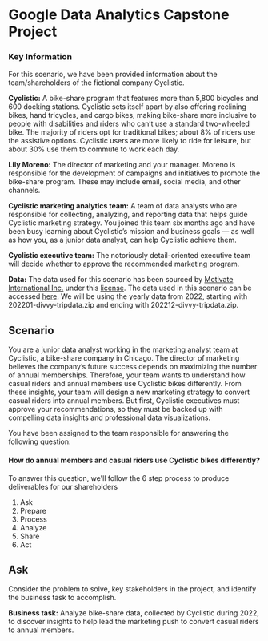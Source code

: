 # Google Data Analytics Capstone Project

### Key Information

For this scenario, we have been provided information about the team/shareholders of the fictional company Cyclistic.

**Cyclistic:** A bike-share program that features more than 5,800 bicycles and 600 docking stations. Cyclistic sets itself
apart by also offering reclining bikes, hand tricycles, and cargo bikes, making bike-share more inclusive to people with
disabilities and riders who can’t use a standard two-wheeled bike. The majority of riders opt for traditional bikes; about
8% of riders use the assistive options. Cyclistic users are more likely to ride for leisure, but about 30% use them to
commute to work each day.

**Lily Moreno:** The director of marketing and your manager. Moreno is responsible for the development of campaigns
and initiatives to promote the bike-share program. These may include email, social media, and other channels.

**Cyclistic marketing analytics team:** A team of data analysts who are responsible for collecting, analyzing, and
reporting data that helps guide Cyclistic marketing strategy. You joined this team six months ago and have been busy
learning about Cyclistic’s mission and business goals — as well as how you, as a junior data analyst, can help Cyclistic
achieve them.

**Cyclistic executive team:** The notoriously detail-oriented executive team will decide whether to approve the
recommended marketing program.

**Data:** The data used for this scenario has been sourced by [Motivate International Inc.](https://motivateco.com/) under this [license](https://ride.divvybikes.com/data-license-agreement). The data used in this scenario can be accessed [here](https://divvy-tripdata.s3.amazonaws.com/index.html).
We will be using the yearly data from 2022, starting with 202201-divvy-tripdata.zip and ending with 202212-divvy-tripdata.zip.

## Scenario

You are a junior data analyst working in the marketing analyst team at Cyclistic, a bike-share company in Chicago. The director
of marketing believes the company’s future success depends on maximizing the number of annual memberships. Therefore,
your team wants to understand how casual riders and annual members use Cyclistic bikes differently. From these insights,
your team will design a new marketing strategy to convert casual riders into annual members. But first, Cyclistic executives
must approve your recommendations, so they must be backed up with compelling data insights and professional data
visualizations.

You have been assigned to the team responsible for answering the following question:

#### How do annual members and casual riders use Cyclistic bikes differently?

To answer this question, we'll follow the 6 step process to produce deliverables for our shareholders

1) Ask
2) Prepare
3) Process
4) Analyze
5) Share
6) Act

## Ask

Consider the problem to solve, key stakeholders in the project, and identify the business task to accomplish.

**Business task:** Analyze bike-share data, collected by Cyclistic during 2022, to discover insights to help lead the marketing push to convert casual riders to annual members.

